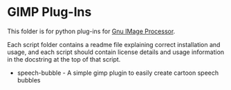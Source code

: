 # GIMP Plug-Ins

This folder is for python plug-ins for [Gnu IMage Processor](http://www.gimp.org/).

Each script folder contains a readme file explaining correct installation and usage, and each script should contain license details and usage information in the docstring at the top of that script.

 * speech-bubble - A simple gimp plugin to easily create cartoon speech bubbles
